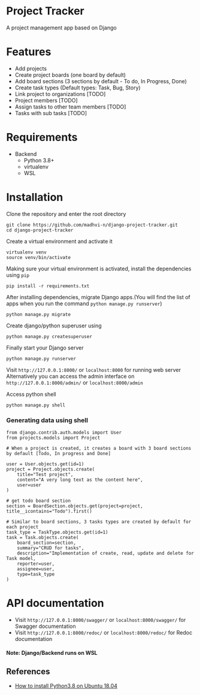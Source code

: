 # Project Tracker
A project management app based on Django

# Features
- Add projects
- Create project boards (one board by default)
- Add board sections (3 sections by default - To do, In Progress, Done)
- Create task types (Default types: Task, Bug, Story)
- Link project to organizations [TODO]
- Project members [TODO]
- Assign tasks to other team members [TODO]
- Tasks with sub tasks [TODO]


# Requirements
- Backend
    - Python 3.8+
    - virtualenv
    - WSL


# Installation

Clone the repository and enter the root directory
```
git clone https://github.com/madhvi-n/django-project-tracker.git
cd django-project-tracker
```


Create a virtual environment and activate it
```
virtualenv venv
source venv/bin/activate
```

Making sure your virtual environment is activated, install the dependencies using `pip`
```
pip install -r requirements.txt
```

After installing dependencies, migrate Django apps.(You will find the list of apps when you run the command `python manage.py runserver`)
```
python manage.py migrate
```

Create django/python superuser using
```
python manage.py createsuperuser
```

Finally start your Django server
```
python manage.py runserver
```

Visit `http://127.0.0.1:8000/` or `localhost:8000` for running web server
Alternatively you can access the admin interface on `http://127.0.0.1:8000/admin/` or `localhost:8000/admin`

Access python shell
```
python manage.py shell
```


### Generating data using shell
```
from django.contrib.auth.models import User
from projects.models import Project

# When a project is created, it creates a board with 3 board sections by default [Todo, In progress and Done]

user = User.objects.get(id=1)
project = Project.objects.create(
    title="Test project",
    content="A very long text as the content here",
    user=user
)

# get todo board section
section = BoardSection.objects.get(project=project, title__icontains="Todo").first()

# Similar to board sections, 3 tasks types are created by default for each project
task_type = TaskType.objects.get(id=1)
task = Task.objects.create(
    board_section=section,
    summary="CRUD for tasks",
    description="Implementation of create, read, update and delete for Task model,
    reporter=user,
    assignee=user,
    type=task_type
)

```

# API documentation
- Visit `http://127.0.0.1:8000/swagger/` or `localhost:8000/swagger/` for Swagger documentation
- Visit `http://127.0.0.1:8000/redoc/` or `localhost:8000/redoc/` for Redoc documentation



#### Note: Django/Backend runs on WSL



## References

- [How to install Python3.8 on Ubuntu 18.04](https://linuxize.com/post/how-to-install-python-3-8-on-ubuntu-18-04/)
